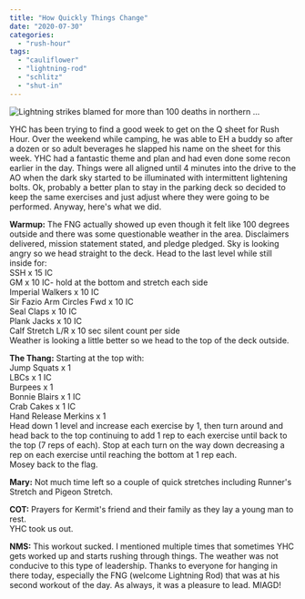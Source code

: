 ```yaml
---
title: "How Quickly Things Change"
date: "2020-07-30"
categories: 
  - "rush-hour"
tags: 
  - "cauliflower"
  - "lightning-rod"
  - "schlitz"
  - "shut-in"
---
```


![Lightning strikes blamed for more than 100 deaths in northern ...](images/cropped-GettyImages-940296124.jpg)

YHC has been trying to find a good week to get on the Q sheet for Rush Hour. Over the weekend while camping, he was able to EH a buddy so after a dozen or so adult beverages he slapped his name on the sheet for this week. YHC had a fantastic theme and plan and had even done some recon earlier in the day. Things were all aligned until 4 minutes into the drive to the AO when the dark sky started to be illuminated with intermittent lightening bolts. Ok, probably a better plan to stay in the parking deck so decided to keep the same exercises and just adjust where they were going to be performed. Anyway, here's what we did.

**Warmup:** The FNG actually showed up even though it felt like 100 degrees outside and there was some questionable weather in the area. Disclaimers delivered, mission statement stated, and pledge pledged. Sky is looking angry so we head straight to the deck. Head to the last level while still inside for:  
SSH x 15 IC  
GM x 10 IC- hold at the bottom and stretch each side  
Imperial Walkers x 10 IC  
Sir Fazio Arm Circles Fwd x 10 IC  
Seal Claps x 10 IC  
Plank Jacks x 10 IC  
Calf Stretch L/R x 10 sec silent count per side  
Weather is looking a little better so we head to the top of the deck outside.

**The Thang:** Starting at the top with:  
Jump Squats x 1  
LBCs x 1 IC  
Burpees x 1  
Bonnie Blairs x 1 IC  
Crab Cakes x 1 IC  
Hand Release Merkins x 1  
Head down 1 level and increase each exercise by 1, then turn around and head back to the top continuing to add 1 rep to each exercise until back to the top (7 reps of each). Stop at each turn on the way down decreasing a rep on each exercise until reaching the bottom at 1 rep each.  
Mosey back to the flag.

**Mary:** Not much time left so a couple of quick stretches including Runner's Stretch and Pigeon Stretch.

**COT:** Prayers for Kermit's friend and their family as they lay a young man to rest.  
YHC took us out.

**NMS:** This workout sucked. I mentioned multiple times that sometimes YHC gets worked up and starts rushing through things. The weather was not conducive to this type of leadership. Thanks to everyone for hanging in there today, especially the FNG (welcome Lightning Rod) that was at his second workout of the day. As always, it was a pleasure to lead. MIAGD!
